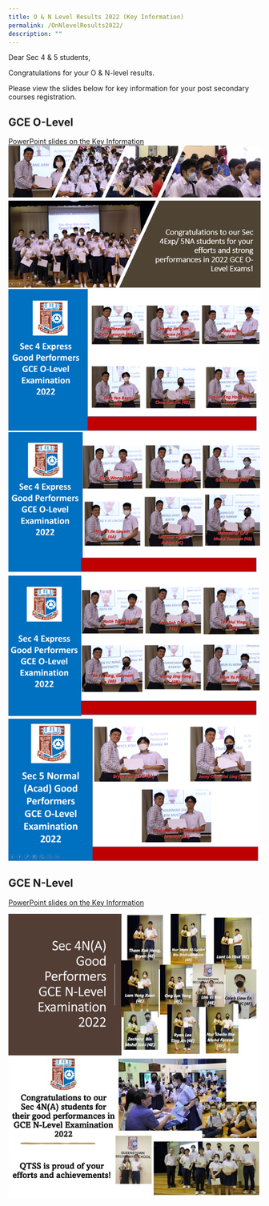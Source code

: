 ```yaml
---
title: O & N Level Results 2022 (Key Information)
permalink: /OnNlevelResults2022/
description: ""
---
```

Dear Sec 4 & 5 students,

Congratulations for your O & N-level results.

Please view the slides below for key information for your post secondary courses registration.

## GCE O-Level
[PowerPoint slides on the Key Information](/files/2022%20O-Level%20Briefing%20Slides%20for%20Students_website.pdf)
![](/images/Picture%20A.png)
![](/images/Picture%20B.png)
![](/images/Picture%20B2.png)
![](/images/Picture%20B3.png)
![](/images/Picture%20C1.png)

## GCE N-Level
[PowerPoint slides on the Key Information](/files/Release%20of%20N%20Level%20Results_Key%20Information.pdf)

![](/images/Students/4NAa.jpg)
![](/images/Students/4NAb.jpg)